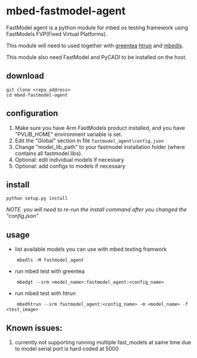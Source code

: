 # mbed-fastmodel-agent

FastModel agent is a python module for mbed os testing framework using FastModels FVP(Fixed Virtual Platforms).

This module will need to used together with [greentea](https://github.com/ARMmbed/greentea) [htrun](https://github.com/ARMmbed/htrun) and [mbedls](https://github.com/ARMmbed/mbed-ls).

This module also need FastModel and PyCADI to be installed on the host.

## download
```
git clone <repo_address>
cd mbed-fastmodel-agent
```

## configuration
1. Make sure you have Arm FastModels product installed, and you have "PVLIB_HOME" environment variable is set.
2. Edit the "Global" section in file `fastmodel_agent\config.json` 
3. Change "model_lib_path" to your fastmodel installation folder (where contains all fastmodel libs).
4. Optional: edit individual models if necessary
4. Optional: add configs to models if necessary

## install
```
python setup.py install
```
*NOTE. you will need to re-run the install command after you changed the "config.json"*

## usage

* list available models you can use with mbed testing framwork
```
    mbedls -M fastmodel_agent
``` 

* run mbed test with greentea
```
    mbedgt --srm <model_name>:fastmodel_agent:<config_name>
``` 

* run mbed test with htrun
```
    mbedhtrun --srm fastmodel_agent:<config_name> -m <model_name> -f <test_image>
``` 
## Known issues:
1. currently not supporting running multiple fast_models at same time due to model serial port is hard coded at 5000